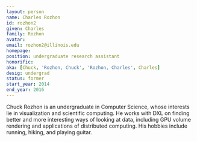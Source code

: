 ```yaml
---
layout: person
name: Charles Rozhon
id: rozhon2
given: Charles
family: Rozhon
avatar: 
email: rozhon2@illinois.edu
homepage: 
position: undergraduate research assistant
honorific: 
aka: [Chuck, 'Rozhon, Chuck', 'Rozhon, Charles', Charles]
desig: undergrad
status: former
start_year: 2014
end_year: 2016
---
```


Chuck Rozhon is an undergraduate in Computer Science, whose interests
lie in visualization and scientific computing. He works with DXL on
finding better and more interesting ways of looking at data, including
GPU volume rendering and applications of distributed computing. His
hobbies include running, hiking, and playing guitar.
